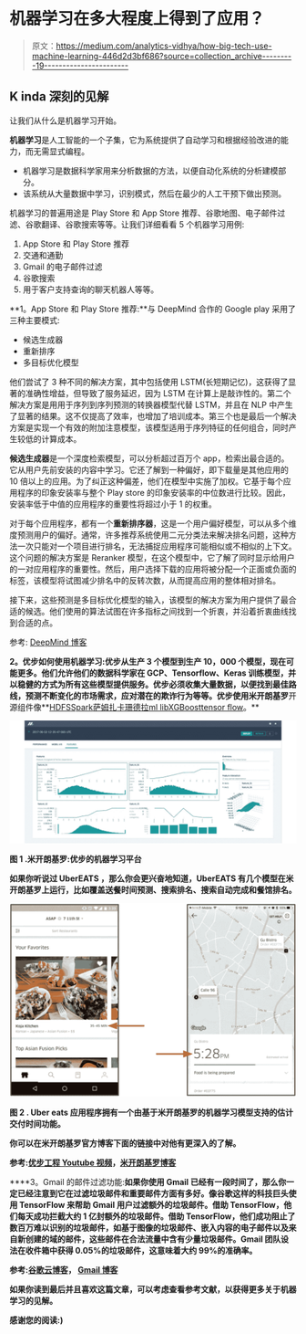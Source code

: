 # 机器学习在多大程度上得到了应用？

> 原文：<https://medium.com/analytics-vidhya/how-big-tech-use-machine-learning-446d2d3bf686?source=collection_archive---------19----------------------->

## K inda 深刻的见解

让我们从什么是机器学习开始。

**机器学习**是人工智能的一个子集，它为系统提供了自动学习和根据经验改进的能力，而无需显式编程。

*   机器学习是数据科学家用来分析数据的方法，以便自动化系统的分析建模部分。
*   该系统从大量数据中学习，识别模式，然后在最少的人工干预下做出预测。

机器学习的普遍用途是 Play Store 和 App Store 推荐、谷歌地图、电子邮件过滤、谷歌翻译、谷歌搜索等等。让我们详细看看 5 个机器学习用例:

1.  App Store 和 Play Store 推荐
2.  交通和通勤
3.  Gmail 的电子邮件过滤
4.  谷歌搜索
5.  用于客户支持查询的聊天机器人等等。

**1。App Store 和 Play Store 推荐:**与 DeepMind 合作的 Google play 采用了三种主要模式:

*   候选生成器
*   重新排序
*   多目标优化模型

他们尝试了 3 种不同的解决方案，其中包括使用 LSTM(长短期记忆)，这获得了显著的准确性增益，但导致了服务延迟，因为 LSTM 在计算上是敲诈性的。第二个解决方案是用用于序列到序列预测的转换器模型代替 LSTM，并且在 NLP 中产生了显著的结果。这不仅提高了效率，也增加了培训成本。第三个也是最后一个解决方案是实现一个有效的附加注意模型，该模型适用于序列特征的任何组合，同时产生较低的计算成本。

**候选生成器**是一个深度检索模型，可以分析超过百万个 app，检索出最合适的。它从用户先前安装的内容中学习。它还了解到一种偏好，即下载量是其他应用的 10 倍以上的应用。为了纠正这种偏差，他们在模型中实施了加权。它基于每个应用程序的印象安装率与整个 Play store 的印象安装率的中位数进行比较。因此，安装率低于中值的应用程序的重要性将超过小于 1 的权重。

对于每个应用程序，都有一个**重新排序器**，这是一个用户偏好模型，可以从多个维度预测用户的偏好。通常，许多推荐系统使用二元分类法来解决排名问题，这种方法一次只能对一个项目进行排名，无法捕捉应用程序可能相似或不相似的上下文。这个问题的解决方案是 Reranker 模型，在这个模型中，它了解了同时显示给用户的一对应用程序的重要性。然后，用户选择下载的应用将被分配一个正面或负面的标签，该模型将试图减少排名中的反转次数，从而提高应用的整体相对排名。

接下来，这些预测是多目标优化模型的输入，该模型的解决方案为用户提供了最合适的候选。他们使用的算法试图在许多指标之间找到一个折衷，并沿着折衷曲线找到合适的点。

参考: [DeepMind 博客](https://deepmind.com/blog/article/Advanced-machine-learning-helps-Play-Store-users-discover-personalised-apps)

**2。优步如何使用机器学习:**优步从生产 3 个模型到生产 10，000 个模型，现在可能更多。他们允许他们的数据科学家在 GCP、Tensorflow、Keras 训练模型，并以稳健的方式为所有这些模型提供服务。优步必须收集大量数据，以便找到最佳路线，预测不断变化的市场需求，应对潜在的欺诈行为等等。优步使用**米开朗基罗**开源组件像**[HDFS](http://hadoop.apache.org/)[Spark](https://spark.apache.org/)[萨姆扎](http://samza.apache.org/)[卡珊德拉](http://cassandra.apache.org/)[ml lib](https://spark.apache.org/mllib/)[XGBoost](https://github.com/dmlc/xgboost)[tensor flow](https://www.tensorflow.org/)。**

**![](img/d0d7f5c0b4de1de717e2e65c5f9d4009.png)**

**图 1 .米开朗基罗:优步的机器学习平台**

**如果你听说过 **UberEATS** ，那么你会更兴奋地知道，UberEATS 有几个模型在米开朗基罗上运行，比如覆盖送餐时间预测、搜索排名、搜索自动完成和餐馆排名。**

**![](img/574e1c354ad70220614ea39ac64cc6b8.png)**

**图 2 . Uber eats 应用程序拥有一个由基于米开朗基罗的机器学习模型支持的估计交付时间功能。**

**你可以在米开朗基罗官方博客下面的链接中对他有更深入的了解。**

**参考:[优步工程 Youtube 视频](https://www.youtube.com/watch?v=DOwDIHzN5bs)，[米开朗基罗博客](https://eng.uber.com/michelangelo-machine-learning-platform/)**

****3。Gmail 的邮件过滤功能:**如果你使用 Gmail 已经有一段时间了，那么你一定已经注意到它在过滤垃圾邮件和重要邮件方面有多好。像谷歌这样的科技巨头使用 TensorFlow 来帮助 Gmail 用户过滤额外的垃圾邮件。借助 TensorFlow，他们每天成功拦截大约 1 亿封额外的垃圾邮件。借助 TensorFlow，他们成功阻止了数百万难以识别的垃圾邮件，如基于图像的垃圾邮件、嵌入内容的电子邮件以及来自新创建的域的邮件，这些邮件在合法流量中含有少量垃圾邮件。Gmail 团队设法在收件箱中获得 0.05%的垃圾邮件，这意味着大约 99%的准确率。**

**参考:[谷歌云博客](https://cloud.google.com/blog/products/g-suite/ridding-gmail-of-100-million-more-spam-messages-with-tensorflow)， [Gmail 博客](https://gmail.googleblog.com/2015/07/the-mail-you-want-not-spam-you-dont.html)**

****如果你读到最后并且喜欢这篇文章，可以考虑查看参考文献，以获得更多关于机器学习的见解。****

****感谢您的阅读:)****